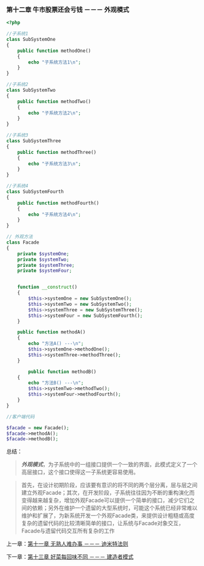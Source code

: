 ### 第十二章 牛市股票还会亏钱 －－－ 外观模式

```php
<?php 

//子系统1
class SubSystemOne
{
    public function methodOne()
    {
        echo "子系统方法1\n";
    }
}

//子系统2
class SubSystemTwo
{
    public function methodTwo()
    {
        echo "子系统方法2\n";
    }
}

//子系统3
class SubSystemThree
{
    public function methodThree()
    {
        echo "子系统方法3\n";
    }
}

//子系统4
class SubSystemFourth
{
    public function methodFourth()
    {
        echo "子系统方法4\n";
    }
}

// 外观方法
class Facade
{
    private $systemOne;
    private $systemTwo;
    private $systemThree;
    private $systemFour;


    function __construct()
    {
        $this->systemOne = new SubSystemOne();
        $this->systemTwo = new SubSystemTwo();
        $this->systemThree = new SubSystemThree();
        $this->systemFour = new SubSystemFourth();
    }

    public function methodA()
    {
        echo "方法A() ---\n";
        $this->systemOne->methodOne();
        $this->systemThree->methodThree();
    }

        public function methodB()
    {
        echo "方法B() ---\n";
        $this->systemTwo->methodTwo();
        $this->systemFour->methodFourth();
    }
}

//客户端代码

$facade = new Facade();
$facade->methodA();
$facade->methodB();

```

总结：

> ***外观模式***，为子系统中的一组接口提供一个一致的界面，此模式定义了一个高层接口，这个接口使得这一子系统更容易使用。

> 首先，在设计初期阶段，应该要有意识的将不同的两个层分离，层与层之间建立外观Facade；其次，在开发阶段，子系统往往因为不断的重构演化而变得越来越复杂，增加外观Facade可以提供一个简单的接口，减少它们之间的依赖；另外在维护一个遗留的大型系统时，可能这个系统已经非常难以维护和扩展了，为新系统开发一个外观Facade类，来提供设计粗糙或高度复杂的遗留代码的比较清晰简单的接口，让系统与Facade对象交互，Facade与遗留代码交互所有复杂的工作

上一章：[第十一章 无熟人难办事 －－－ 迪米特法则](https://github.com/flyingalex/design-patterns-by-php/blob/master/files/chapter11.md)

下一章：[第十三章 好菜每回味不同 －－－ 建造者模式](https://github.com/flyingalex/design-patterns-by-php/blob/master/files/chapter13.md)